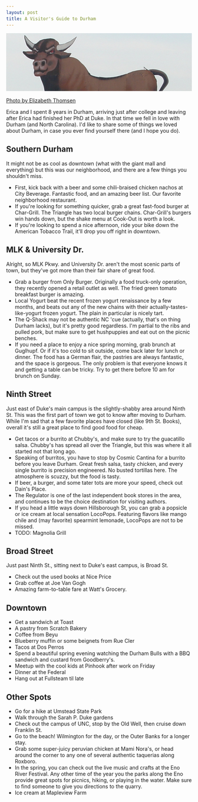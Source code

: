 ```yaml
---
layout: post
title: A Visitor's Guide to Durham
---
```

<img src="/images/bull.jpeg">
<p class="caption"><a href="http://www.flickr.com/photos/ethomsen/495360963/in/photostream/">Photo by Elizabeth Thomsen</a></p>

Erica and I spent 8 years in Durham, arriving just after college and leaving after Erica had finished her PhD at Duke. In that time we fell in love with Durham (and North Carolina). I'd like to share some of things we loved about Durham, in case you ever find yourself there (and I hope you do).

## Southern Durham

It might not be as cool as downtown (what with the giant mall and everything) but this was our neighborhood, and there are a few things you shouldn't miss.

* First, kick back with a beer and some chili-braised chicken nachos at City Beverage. Fantastic food, and an amazing beer list. Our favorite neighborhood restaurant.
* If you're looking for something quicker, grab a great fast-food burger at Char-Grill. The Triangle has two local burger chains. Char-Grill's burgers win hands down, but the shake menu at Cook-Out is worth a look.
* If you're looking to spend a nice afternoon, ride your bike down the American Tobacco Trail, it'll drop you off right in downtown.

## MLK & University Dr.

Alright, so MLK Pkwy. and University Dr. aren't the most scenic parts of town, but they've got more than their fair share of great food. 

* Grab a burger from Only Burger. Originally a food truck-only operation, they recently opened a retail outlet as well. The fried green tomato breakfast burger is amazing.
* Local Yogurt beat the recent frozen yogurt renaissance by a few months, and beats out any of the new chains with their actually-tastes-like-yogurt frozen yogurt. The plain in particular is nicely tart.
* The Q-Shack may not be authentic NC 'cue (actually, that's on thing Durham lacks), but it's pretty good regardless. I'm partial to the ribs and pulled pork, but make sure to get hushpuppies and eat out on the picnic benches.
* If you need a place to enjoy a nice spring morning, grab brunch at Guglhupf. Or if it's too cold to sit outside, come back later for lunch or dinner. The food has a German flair, the pastries are always fantastic, and the space is gorgeous. The only problem is that everyone knows it and getting a table can be tricky. Try to get there before 10 am for brunch on Sunday.

## Ninth Street

Just east of Duke's main campus is the slightly-shabby area around Ninth St. This was the first part of town we got to know after moving to Durham. While I'm sad that a few favorite places have closed (like 9th St. Books), overall it's still a great place to find good food for cheap.

* Get tacos or a burrito at Chubby's, and make sure to try the guacatillo salsa. Chubby's has spread all over the Triangle, but this was where it all started not that long ago.
* Speaking of burritos, you have to stop by Cosmic Cantina for a burrito before you leave Durham. Great fresh salsa, tasty chicken, and every single burrito is precision engineered. No busted tortillas here. The atmosphere is scuzzy, but the food is tasty.
* If beer, a burger, and some tater tots are more your speed, check out Dain's Place.
* The Regulator is one of the last independent book stores in the area, and continues to be the choice destination for visiting authors.
* If you head a little ways down Hillsborough St, you can grab a popsicle or ice cream at local sensation LocoPops. Featuring flavors like mango chile and (may favorite) spearmint lemonade, LocoPops are not to be missed.
* TODO: Magnolia Grill

## Broad Street

Just past Ninth St., sitting next to Duke's east campus, is  Broad St.

* Check out the used books at Nice Price
* Grab coffee at Joe Van Gogh
* Amazing farm-to-table fare at Watt's Grocery.

## Downtown

* Get a sandwich at Toast
* A pastry from Scratch Bakery
* Coffee from Beyu
* Blueberry muffin or some beignets from Rue Cler
* Tacos at Dos Perros
* Spend a beautiful spring evening watching the Durham Bulls with a BBQ sandwich and custard from Goodberry's.  
* Meetup with the cool kids at Pinhook after work on Friday
* Dinner at the Federal
* Hang out at Fullsteam til late

## Other Spots

* Go for a hike at Umstead State Park
* Walk through the Sarah P. Duke gardens
* Check out the campus of UNC, stop by the Old Well, then cruise down Franklin St.
* Go to the beach! Wilmington for the day, or the Outer Banks for a longer stay.
* Grab some super-juicy peruvian chicken at Mami Nora's, or head around the corner to any one of several authentic taquerias along Roxboro.
* In the spring, you can check out the live music and crafts at the Eno River Festival. Any other time of the year you the parks along the Eno provide great spots for picnics, hiking, or playing in the water. Make sure to find someone to give you directions to the quarry.
* Ice cream at Mapleview Farm